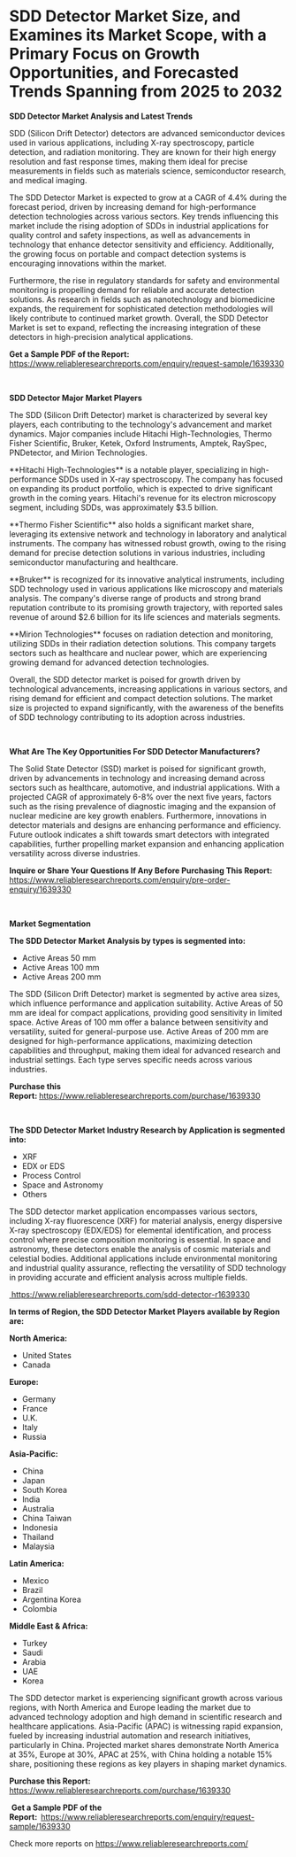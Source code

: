 <p><h1>SDD Detector Market Size, and Examines its Market Scope, with a Primary Focus on Growth Opportunities, and Forecasted Trends Spanning from 2025 to 2032</h1></p><p><strong>SDD Detector Market Analysis and Latest Trends</strong></p>
<p><p>SDD (Silicon Drift Detector) detectors are advanced semiconductor devices used in various applications, including X-ray spectroscopy, particle detection, and radiation monitoring. They are known for their high energy resolution and fast response times, making them ideal for precise measurements in fields such as materials science, semiconductor research, and medical imaging. </p><p>The SDD Detector Market is expected to grow at a CAGR of 4.4% during the forecast period, driven by increasing demand for high-performance detection technologies across various sectors. Key trends influencing this market include the rising adoption of SDDs in industrial applications for quality control and safety inspections, as well as advancements in technology that enhance detector sensitivity and efficiency. Additionally, the growing focus on portable and compact detection systems is encouraging innovations within the market. </p><p>Furthermore, the rise in regulatory standards for safety and environmental monitoring is propelling demand for reliable and accurate detection solutions. As research in fields such as nanotechnology and biomedicine expands, the requirement for sophisticated detection methodologies will likely contribute to continued market growth. Overall, the SDD Detector Market is set to expand, reflecting the increasing integration of these detectors in high-precision analytical applications.</p></p>
<p><strong>Get a Sample PDF of the Report:&nbsp;</strong> <a href="https://www.reliableresearchreports.com/enquiry/request-sample/1639330?utm_campaign=2405&utm_medium=2&utm_source=Github&utm_content=ia&utm_term=10022025&utm_id=sdd-detector">https://www.reliableresearchreports.com/enquiry/request-sample/1639330</a></p>
<p>&nbsp;</p>
<p><strong>SDD Detector Major Market Players</strong></p>
<p><p>The SDD (Silicon Drift Detector) market is characterized by several key players, each contributing to the technology's advancement and market dynamics. Major companies include Hitachi High-Technologies, Thermo Fisher Scientific, Bruker, Ketek, Oxford Instruments, Amptek, RaySpec, PNDetector, and Mirion Technologies.</p><p>**Hitachi High-Technologies** is a notable player, specializing in high-performance SDDs used in X-ray spectroscopy. The company has focused on expanding its product portfolio, which is expected to drive significant growth in the coming years. Hitachi's revenue for its electron microscopy segment, including SDDs, was approximately $3.5 billion.</p><p>**Thermo Fisher Scientific** also holds a significant market share, leveraging its extensive network and technology in laboratory and analytical instruments. The company has witnessed robust growth, owing to the rising demand for precise detection solutions in various industries, including semiconductor manufacturing and healthcare.</p><p>**Bruker** is recognized for its innovative analytical instruments, including SDD technology used in various applications like microscopy and materials analysis. The company's diverse range of products and strong brand reputation contribute to its promising growth trajectory, with reported sales revenue of around $2.6 billion for its life sciences and materials segments.</p><p>**Mirion Technologies** focuses on radiation detection and monitoring, utilizing SDDs in their radiation detection solutions. This company targets sectors such as healthcare and nuclear power, which are experiencing growing demand for advanced detection technologies.</p><p>Overall, the SDD detector market is poised for growth driven by technological advancements, increasing applications in various sectors, and rising demand for efficient and compact detection solutions. The market size is projected to expand significantly, with the awareness of the benefits of SDD technology contributing to its adoption across industries.</p></p>
<p>&nbsp;</p>
<p><strong>What Are The Key Opportunities For SDD Detector Manufacturers?</strong></p>
<p><p>The Solid State Detector (SSD) market is poised for significant growth, driven by advancements in technology and increasing demand across sectors such as healthcare, automotive, and industrial applications. With a projected CAGR of approximately 6-8% over the next five years, factors such as the rising prevalence of diagnostic imaging and the expansion of nuclear medicine are key growth enablers. Furthermore, innovations in detector materials and designs are enhancing performance and efficiency. Future outlook indicates a shift towards smart detectors with integrated capabilities, further propelling market expansion and enhancing application versatility across diverse industries.</p></p>
<p><strong>Inquire or Share Your Questions If Any Before Purchasing This Report:</strong> <a href="https://www.reliableresearchreports.com/enquiry/pre-order-enquiry/1639330?utm_campaign=2405&utm_medium=2&utm_source=Github&utm_content=ia&utm_term=10022025&utm_id=sdd-detector">https://www.reliableresearchreports.com/enquiry/pre-order-enquiry/1639330</a></p>
<p>&nbsp;</p>
<p><strong>Market Segmentation</strong></p>
<p><strong>The SDD Detector Market Analysis by types is segmented into:</strong></p>
<p><ul><li>Active Areas 50 mm</li><li>Active Areas 100 mm</li><li>Active Areas 200 mm</li></ul></p>
<p><p>The SDD (Silicon Drift Detector) market is segmented by active area sizes, which influence performance and application suitability. Active Areas of 50 mm are ideal for compact applications, providing good sensitivity in limited space. Active Areas of 100 mm offer a balance between sensitivity and versatility, suited for general-purpose use. Active Areas of 200 mm are designed for high-performance applications, maximizing detection capabilities and throughput, making them ideal for advanced research and industrial settings. Each type serves specific needs across various industries.</p></p>
<p><strong>Purchase this Report:&nbsp;</strong><a href="https://www.reliableresearchreports.com/purchase/1639330?utm_campaign=2405&utm_medium=2&utm_source=Github&utm_content=ia&utm_term=10022025&utm_id=sdd-detector">https://www.reliableresearchreports.com/purchase/1639330</a></p>
<p>&nbsp;</p>
<p><strong>The SDD Detector Market Industry Research by Application is segmented into:</strong></p>
<p><ul><li>XRF</li><li>EDX or EDS</li><li>Process Control</li><li>Space and Astronomy</li><li>Others</li></ul></p>
<p><p>The SDD detector market application encompasses various sectors, including X-ray fluorescence (XRF) for material analysis, energy dispersive X-ray spectroscopy (EDX/EDS) for elemental identification, and process control where precise composition monitoring is essential. In space and astronomy, these detectors enable the analysis of cosmic materials and celestial bodies. Additional applications include environmental monitoring and industrial quality assurance, reflecting the versatility of SDD technology in providing accurate and efficient analysis across multiple fields.</p></p>
<p><a href="https://www.reliableresearchreports.com/sdd-detector-r1639330?utm_campaign=2405&utm_medium=2&utm_source=Github&utm_content=ia&utm_term=10022025&utm_id=sdd-detector">&nbsp;https://www.reliableresearchreports.com/sdd-detector-r1639330</a></p>
<p><strong>In terms of Region, the SDD Detector Market Players available by Region are:</strong></p>
<p>
    <p> <strong> North America: </strong>
        <ul>
            <li>United States</li>
            <li>Canada</li>
        </ul>
        </p> 
    <p> <strong> Europe: </strong>
        <ul>
            <li>Germany</li>
            <li>France</li>
            <li>U.K.</li>
            <li>Italy</li>
            <li>Russia</li>
        </ul>
        </p> 
    <p> <strong> Asia-Pacific: </strong>
        <ul>
            <li>China</li>
            <li>Japan</li>
            <li>South Korea</li>
            <li>India</li>
            <li>Australia</li>
            <li>China Taiwan</li>
            <li>Indonesia</li>
            <li>Thailand</li>
            <li>Malaysia</li>
        </ul>
        </p> 
    <p> <strong> Latin America: </strong>
        <ul>
            <li>Mexico</li>
            <li>Brazil</li>
            <li>Argentina Korea</li>
            <li>Colombia</li>
        </ul>
        </p> 
    <p> <strong> Middle East & Africa: </strong>
        <ul>
            <li>Turkey</li>
            <li>Saudi</li>
            <li>Arabia</li>
            <li>UAE</li>
            <li>Korea</li>
        </ul>
    </p>
    </p>
<p><p>The SDD detector market is experiencing significant growth across various regions, with North America and Europe leading the market due to advanced technology adoption and high demand in scientific research and healthcare applications. Asia-Pacific (APAC) is witnessing rapid expansion, fueled by increasing industrial automation and research initiatives, particularly in China. Projected market shares demonstrate North America at 35%, Europe at 30%, APAC at 25%, with China holding a notable 15% share, positioning these regions as key players in shaping market dynamics.</p></p>
<p><strong>Purchase this Report: </strong><a href="https://www.reliableresearchreports.com/purchase/1639330?utm_campaign=2405&utm_medium=2&utm_source=Github&utm_content=ia&utm_term=10022025&utm_id=sdd-detector">https://www.reliableresearchreports.com/purchase/1639330</a></p>
<p>&nbsp;<strong>Get a Sample PDF of the Report:&nbsp;&nbsp;</strong><a href="https://www.reliableresearchreports.com/enquiry/request-sample/1639330?utm_campaign=2405&utm_medium=2&utm_source=Github&utm_content=ia&utm_term=10022025&utm_id=sdd-detector">https://www.reliableresearchreports.com/enquiry/request-sample/1639330</a></p>
<p><strong></strong></p>
<p>Check more reports on <a href="https://www.reliableresearchreports.com/?utm_campaign=2405&utm_medium=2&utm_source=Github&utm_content=ia&utm_term=10022025&utm_id=sdd-detector">https://www.reliableresearchreports.com/</a></p>
